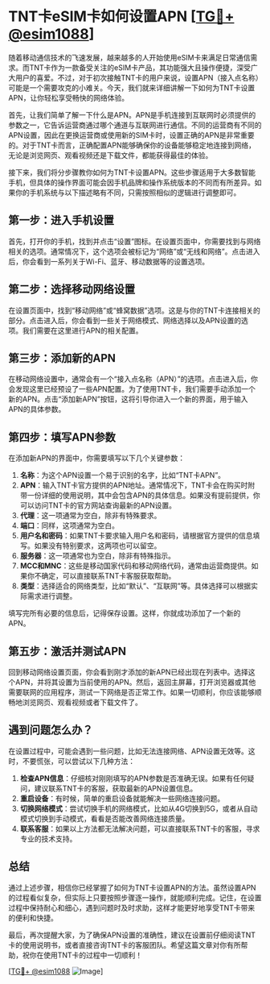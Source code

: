 # TNT卡eSIM卡如何设置APN [[TG💪+ @esim1088](https://t.me/s/esim1088)]

随着移动通信技术的飞速发展，越来越多的人开始使用eSIM卡来满足日常通信需求。而TNT卡作为一款备受关注的eSIM卡产品，其功能强大且操作便捷，深受广大用户的喜爱。不过，对于初次接触TNT卡的用户来说，设置APN（接入点名称）可能是一个需要攻克的小难关。今天，我们就来详细讲解一下如何为TNT卡设置APN，让你轻松享受畅快的网络体验。

首先，让我们简单了解一下什么是APN。APN是手机连接到互联网时必须提供的参数之一，它告诉运营商通过哪个通道与互联网进行通信。不同的运营商有不同的APN设置，因此在更换运营商或使用新的SIM卡时，设置正确的APN是非常重要的。对于TNT卡而言，正确配置APN能够确保你的设备能够稳定地连接到网络，无论是浏览网页、观看视频还是下载文件，都能获得最佳的体验。

接下来，我们将分步骤教你如何为TNT卡设置APN。这些步骤适用于大多数智能手机，但具体的操作界面可能会因手机品牌和操作系统版本的不同而有所差异。如果你的手机系统与以下描述略有不同，只需按照相似的逻辑进行调整即可。

## 第一步：进入手机设置

首先，打开你的手机，找到并点击“设置”图标。在设置页面中，你需要找到与网络相关的选项。通常情况下，这个选项会被标记为“网络”或“无线和网络”。点击进入后，你会看到一系列关于Wi-Fi、蓝牙、移动数据等的设置选项。

## 第二步：选择移动网络设置

在设置页面中，找到“移动网络”或“蜂窝数据”选项。这是与你的TNT卡连接相关的部分。点击进入后，你会看到一些关于网络模式、网络选择以及APN设置的选项。我们需要在这里进行APN的相关配置。

## 第三步：添加新的APN

在移动网络设置中，通常会有一个“接入点名称（APN）”的选项。点击进入后，你会发现这里已经预设了一些APN配置。为了使用TNT卡，我们需要手动添加一个新的APN。点击“添加新APN”按钮，这将引导你进入一个新的界面，用于输入APN的具体参数。

## 第四步：填写APN参数

在添加新APN的界面中，你需要填写以下几个关键参数：

1. **名称**：为这个APN设置一个易于识别的名字，比如“TNT卡APN”。
2. **APN**：输入TNT卡官方提供的APN地址。通常情况下，TNT卡会在购买时附带一份详细的使用说明，其中会包含APN的具体信息。如果没有提前提供，你可以访问TNT卡的官方网站查询最新的APN设置。
3. **代理**：这一项通常为空白，除非有特殊要求。
4. **端口**：同样，这项通常为空白。
5. **用户名和密码**：如果TNT卡要求输入用户名和密码，请根据官方提供的信息填写。如果没有特别要求，这两项也可以留空。
6. **服务器**：这一项通常也为空白，除非有特殊指示。
7. **MCC和MNC**：这些是移动国家代码和移动网络代码，通常由运营商提供。如果你不确定，可以直接联系TNT卡客服获取帮助。
8. **类型**：选择适合的网络类型，比如“默认”、“互联网”等。具体选择可以根据实际需求进行调整。

填写完所有必要的信息后，记得保存设置。这样，你就成功添加了一个新的APN。

## 第五步：激活并测试APN

回到移动网络设置页面，你会看到刚才添加的新APN已经出现在列表中。选择这个APN，并将其设置为当前使用的APN。然后，返回主屏幕，打开浏览器或其他需要联网的应用程序，测试一下网络是否正常工作。如果一切顺利，你应该能够顺畅地浏览网页、观看视频或者下载文件了。

## 遇到问题怎么办？

在设置过程中，可能会遇到一些问题，比如无法连接网络、APN设置无效等。这时，不要慌张，可以尝试以下几种方法：

1. **检查APN信息**：仔细核对刚刚填写的APN参数是否准确无误。如果有任何疑问，建议联系TNT卡的客服，获取最新的APN设置信息。
2. **重启设备**：有时候，简单的重启设备就能解决一些网络连接问题。
3. **切换网络模式**：尝试切换手机的网络模式，比如从4G切换到5G，或者从自动模式切换到手动模式，看看是否能改善网络连接质量。
4. **联系客服**：如果以上方法都无法解决问题，可以直接联系TNT卡的客服，寻求专业的技术支持。

## 总结

通过上述步骤，相信你已经掌握了如何为TNT卡设置APN的方法。虽然设置APN的过程看似复杂，但实际上只要按照步骤逐一操作，就能顺利完成。记住，在设置过程中保持耐心和细心，遇到问题时及时求助，这样才能更好地享受TNT卡带来的便利和快捷。

最后，再次提醒大家，为了确保APN设置的准确性，建议在设置前仔细阅读TNT卡的使用说明书，或者直接咨询TNT卡的客服团队。希望这篇文章对你有所帮助，祝你在使用TNT卡的过程中一切顺利！

[[TG💪+ @esim1088](https://t.me/s/esim1088) ![Image](https://i.postimg.cc/4NQfJmqS/Snipaste-2025-05-13-00-14-12.png)]